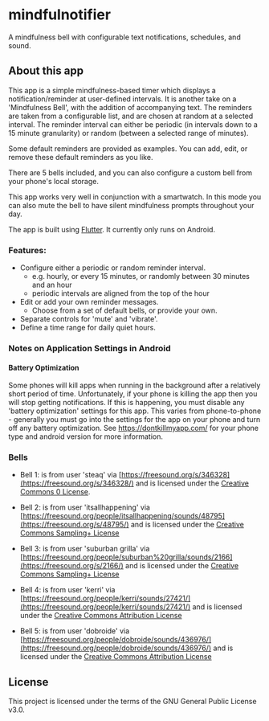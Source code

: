 # mindfulnotifier

A mindfulness bell with configurable text notifications, schedules, and sound.

## About this app

This app is a simple mindfulness-based timer which displays a 
notification/reminder at user-defined intervals. It is another
take on a 'Mindfulness Bell', with the addition of accompanying text.
The reminders are taken from a configurable list, and are chosen
at random at a selected interval. The reminder interval can either
be periodic (in intervals down to a 15 minute granularity) or random
(between a selected range of minutes).

Some default reminders are provided as examples. You can add,
edit, or remove these default reminders as you like.

There are 5 bells included, and you can also configure a custom bell
from your phone's local storage.

This app works very well in conjunction with a smartwatch. In
this mode you can also mute the bell to have silent mindfulness
prompts throughout your day.

The app is built using [Flutter](https://flutter.dev/).
It currently only runs on Android.


### Features:

* Configure either a periodic or random reminder interval.
    - e.g. hourly, or every 15 minutes, or randomly between 30 minutes and an hour
    - periodic intervals are aligned from the top of the hour
* Edit or add your own reminder messages.
    - Choose from a set of default bells, or provide your own.
* Separate controls for 'mute' and 'vibrate'.
* Define a time range for daily quiet hours.

### Notes on Application Settings in Android

#### Battery Optimization

Some phones will kill apps when running in the background after a relatively short period of time.
Unfortunately, if your phone is killing the app then you will stop getting notifications.
If this is happening, you must disable any 'battery optimization' settings for this app. This
varies from phone-to-phone - generally you must go into the settings for the app on your phone and turn off
any battery optimization. See https://dontkillmyapp.com/ for your phone type and android version for
more information.


### Bells

* Bell 1: is from user 'steaq' via [https://freesound.org/s/346328](https://freesound.org/s/346328/)
and is licensed under the [Creative Commons 0 License][CC0].

* Bell 2: is from user 'itsallhappening' via [https://freesound.org/people/itsallhappening/sounds/48795](https://freesound.org/s/48795/)
and is licensed under the [Creative Commons Sampling+ License][CCS]

* Bell 3: is from user 'suburban grilla' via [https://freesound.org/people/suburban%20grilla/sounds/2166](https://freesound.org/s/2166/)
and is licensed under the [Creative Commons Sampling+ License][CCS]

* Bell 4: is from user 'kerri' via [https://freesound.org/people/kerri/sounds/27421/](https://freesound.org/people/kerri/sounds/27421/)
and is licensed under the [Creative Commons Attribution License][CCA]

* Bell 5: is from user 'dobroide' via [https://freesound.org/people/dobroide/sounds/436976/](https://freesound.org/people/dobroide/sounds/436976/)
and is licensed under the [Creative Commons Attribution License][CCA]

[CC0]: http://creativecommons.org/publicdomain/zero/1.0/   "Creative Commons 0 License"
[CCS]: http://creativecommons.org/licenses/sampling+/1.0/  "Creative Commons Sampling+ License"
[CCA]: https://creativecommons.org/licenses/by/3.0/        "Creative Commons Attribution License"


## License

This project is licensed under the terms of the GNU General Public License v3.0.
